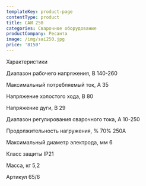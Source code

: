 ```yaml
---
templateKey: product-page
contentType: product
title: САИ 250
categories: Сварочное оборудование
productCompany: Ресанта
image: /img/sai250.jpg
price: '8150'
---
```

Характеристики 

Диапазон рабочего напряжения, В 140-260 

Максимальный потребляемый ток, А 35

Напряжение холостого хода, В 80

Напряжение дуги, В 29

Диапазон регулирования сварочного тока, А 10-250

Продолжительность нагружения, % 70% 250A 

Максимальный диаметр электрода, мм 6

Класс защиты IP21 

Масса, кг 5,2

Артикул 65/6
